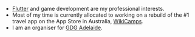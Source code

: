 - [Flutter](https://flutter.dev/) and game development are my professional interests.
- Most of my time is currently allocated to working on a rebuild of the #1 travel app on the App Store in Australia, [WikiCamps](https://apps.apple.com/au/app/wikicamps-australia/id505365608).
- I am an organiser for [GDG Adelaide](https://gdg.community.dev/gdg-adelaide/).

<!--
**markvideon/markvideon** is a ✨ _special_ ✨ repository because its `README.md` (this file) appears on your GitHub profile.

Here are some ideas to get you started:

- 🔭 I’m currently working on ...
- 🌱 I’m currently learning ...
- 👯 I’m looking to collaborate on ...
- 🤔 I’m looking for help with ...
- 💬 Ask me about ...
- 📫 How to reach me: ...
- 😄 Pronouns: ...
- ⚡ Fun fact: ...
-->
